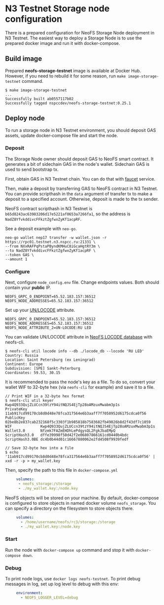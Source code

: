 # N3 Testnet Storage node configuration

There is a prepared configuration for NeoFS Storage Node deployment in
N3 Testnet. The easiest way to deploy a Storage Node is to use the prepared
docker image and run it with docker-compose.

## Build image

Prepared **neofs-storage-testnet** image is available at Docker Hub.
However, if you need to rebuild it for some reason, run
`make image-storage-testnet` command.

```
$ make image-storage-testnet
...
Successfully built ab0557117b02
Successfully tagged nspccdev/neofs-storage-testnet:0.25.1
```

## Deploy node

To run a storage node in N3 Testnet environment, you should deposit GAS assets,
update docker-compose file and start the node.

### Deposit

The Storage Node owner should deposit GAS to NeoFS smart contract. It generates a
bit of sidechain GAS in the node's wallet. Sidechain GAS is used to send bootstrap tx.

First, obtain GAS in N3 Testnet chain. You can do that with
[faucet](https://neowish.ngd.network) service.

Then, make a deposit by transferring GAS to NeoFS contract in N3 Testnet.
You can provide scripthash in the `data` argument of transfer tx to make a
deposit to a specified account. Otherwise, deposit is made to the tx sender.

NeoFS contract scripthash in N3 Testnet is `b65d8243ac63983206d17e5221af0653a7266fa1`,
so the address is `NadZ8YfvkddivcFFkztZgfwxZyKf1acpRF`.

See a deposit example with `neo-go`.

```
neo-go wallet nep17 transfer -w wallet.json -r https://rpc01.testnet.n3.nspcc.ru:21331 \
--from NXxRAFPqPstaPByndKMHuC8iGcaHgtRY3m \
--to NadZ8YfvkddivcFFkztZgfwxZyKf1acpRF \
--token GAS \
--amount 1
```

### Configure

Next, configure `node_config.env` file. Change endpoints values. Both
should contain your **public** IP.

```
NEOFS_GRPC_0_ENDPOINT=65.52.183.157:36512
NEOFS_NODE_ADDRESSES=65.52.183.157:36512
```

Set up your [UN/LOCODE](https://unece.org/trade/cefact/unlocode-code-list-country-and-territory)
attribute.

```
NEOFS_GRPC_0_ENDPOINT=65.52.183.157:36512
NEOFS_NODE_ADDRESSES=65.52.183.157:36512
NEOFS_NODE_ATTRIBUTE_2=UN-LOCODE:RU LED
```

You can validate UN/LOCODE attribute in
[NeoFS LOCODE database](https://github.com/nspcc-dev/neofs-locode-db/releases/tag/v0.1.0)
with neofs-cli.

```
$ neofs-cli util locode info --db ./locode_db --locode 'RU LED'
Country: Russia
Location: Saint Petersburg (ex Leningrad)
Continent: Europe
Subdivision: [SPE] Sankt-Peterburg
Coordinates: 59.53, 30.15
```

It is recommended to pass the node's key as a file. To do so, convert your wallet
WIF to 32-byte hex (via `neofs-cli` for example) and save it to a file.

```
// Print WIF in a 32-byte hex format
$ neofs-cli util keyer Kwp4Q933QujZLUCcn39tzY94itNQJS4EjTp28oAMzuxMwabm3p1s
PrivateKey      11ab917cd99170cb8d0d48e78fca317564e6b3aaff7f7058952d6175cdca0f56
PublicKey       02be8b2e837cab232168f5c3303f1b985818b7583682fb49026b8d2f43df7c1059
WIF             Kwp4Q933QujZLUCcn39tzY94itNQJS4EjTp28oAMzuxMwabm3p1s
Wallet3.0       Nfzmk7FAZmEHDhLePdgysQL2FgkJbaEMpQ
ScriptHash3.0   dffe39998f50d42f2e06807866161cd0440b4bdc
ScriptHash3.0BE dc4b0b44d01c16667880062e2fd4508f9939fedf

// Save 32-byte hex into a file
$ echo '11ab917cd99170cb8d0d48e78fca317564e6b3aaff7f7058952d6175cdca0f56' | xxd -r -p > my_wallet.key
```

Then, specify the path to this file in `docker-compose.yml`
```yaml
     volumes:
      - neofs_storage:/storage
      - ./my_wallet.key:/node.key
```


NeoFS objects will be stored on your machine. By default, docker-compose
is configured to store objects in named docker volume `neofs_storage`. You can
specify a directory on the filesystem to store objects there.

```yaml
     volumes:
       - /home/username/neofs/rc3/storage:/storage
       - ./my_wallet.key:/node.key
```

### Start

Run the node with `docker-compose up` command and stop it with `docker-compose down`.

### Debug

To print node logs, use `docker logs neofs-testnet`. To print debug messages in
log, set up log level to debug with this env:

```yaml
     environment:
       - NEOFS_LOGGER_LEVEL=debug
```
